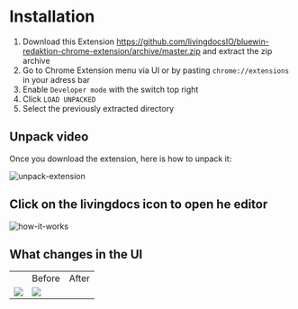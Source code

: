 # Installation

1. Download this Extension https://github.com/livingdocsIO/bluewin-redaktion-chrome-extension/archive/master.zip and extract the zip archive
2. Go to Chrome Extension menu via UI or by pasting `chrome://extensions` in your adress bar
3. Enable `Developer mode` with the switch top right
4. Click `LOAD UNPACKED`
5. Select the previously extracted directory

## Unpack video

Once you download the extension, here is how to unpack it:

![unpack-extension](https://user-images.githubusercontent.com/1632188/47790481-8dee6f80-dd17-11e8-874b-0f6b9de0b17c.gif)

## Click on the livingdocs icon to open he editor

![how-it-works](https://user-images.githubusercontent.com/1632188/47790738-3997bf80-dd18-11e8-8375-8ad5ffbe22f9.gif)

## What changes in the UI

<table>
  <th>
    <td>
      Before
    </td>
    <td>
      After
    </td>
  </th>
  <tr>
    <td>
      <img src="https://user-images.githubusercontent.com/1632188/47791817-d3f90280-dd1a-11e8-90a0-b20c0722d077.png">
    </td>
    <td>
      <img src="https://user-images.githubusercontent.com/1632188/47791818-d4919900-dd1a-11e8-9c3f-e497ddcd20c8.png">
    </td>
  </tr>
</table>
